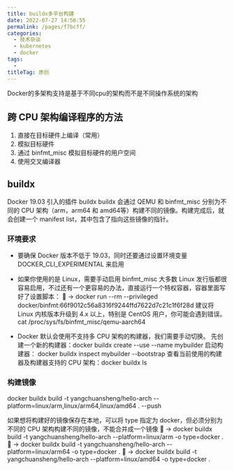 ```yaml
---
title: buildx多平台构建
date: 2022-07-27 14:56:55
permalink: /pages/f7bcff/
categories:
  - 技术杂谈
  - kubernetes
  - docker
tags:
  - 
titleTag: 原创
---
```

Docker的多架构支持是基于不同cpu的架构而不是不同操作系统的架构

## 跨 CPU 架构编译程序的方法
1. 直接在目标硬件上编译（常用）
2. 模拟目标硬件
3. 通过 binfmt_misc 模拟目标硬件的用户空间
4. 使用交叉编译器

## buildx
Docker 19.03 引入的插件 buildx
buildx 会通过 QEMU 和 binfmt_misc 分别为不同的 CPU 架构（arm，arm64 和 amd64等）构建不同的镜像。构建完成后，就会创建一个 manifest list，其中包含了指向这些镜像的指针。

### 环境要求
- 要确保 Docker 版本不低于 19.03，同时还要通过设置环境变量 DOCKER_CLI_EXPERIMENTAL 来启用
- 如果你使用的是 Linux，需要手动启用 binfmt_misc
大多数 Linux 发行版都很容易启用，不过还有一个更容易的办法，直接运行一个特权容器，容器里面写好了设置脚本：
🐳 → docker run --rm --privileged docker/binfmt:66f9012c56a8316f9244ffd7622d7c21c1f6f28d
建议将 Linux 内核版本升级到 4.x 以上，特别是 CentOS 用户，你可能会遇到错误。
cat /proc/sys/fs/binfmt_misc/qemu-aarch64

- Docker 默认会使用不支持多 CPU 架构的构建器，我们需要手动切换。
先创建一个新的构建器：docker buildx create --use --name mybuilder
启动构建器： docker buildx inspect mybuilder --bootstrap
查看当前使用的构建器及构建器支持的 CPU 架构：docker buildx ls

### 构建镜像
docker buildx build -t yangchuansheng/hello-arch --platform=linux/arm,linux/arm64,linux/amd64 . --push

如果想将构建好的镜像保存在本地，可以将 type 指定为 docker，但必须分别为不同的 CPU 架构构建不同的镜像，不能合并成一个镜像
🐳 → docker buildx build -t yangchuansheng/hello-arch --platform=linux/arm -o type=docker .
🐳 → docker buildx build -t yangchuansheng/hello-arch --platform=linux/arm64 -o type=docker .
🐳 → docker buildx build -t yangchuansheng/hello-arch --platform=linux/amd64 -o type=docker .

